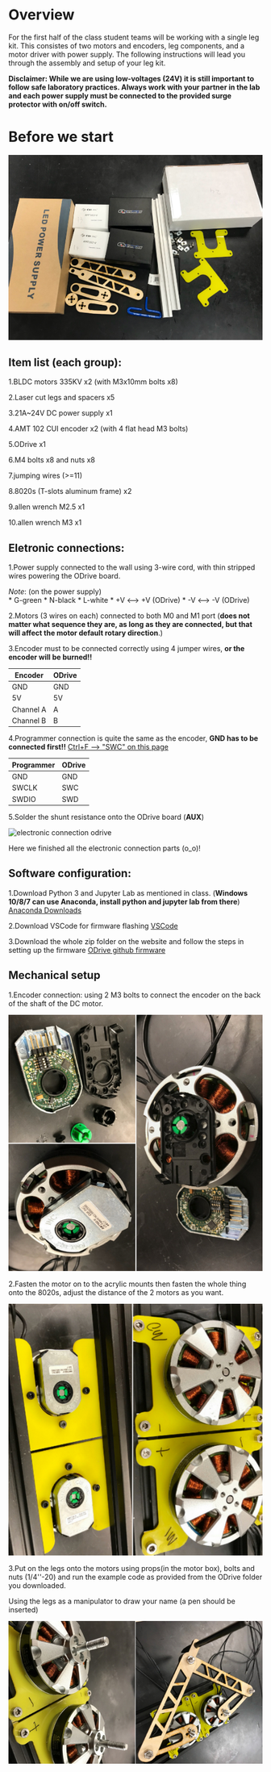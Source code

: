 
# Overview

For the first half of the class student teams will be working with a single leg kit. This consistes of two motors and encoders, leg components, and a motor driver with power supply. The following instructions will lead you through the assembly and setup of your leg kit. 

__Disclaimer: While we are using low-voltages (24V) it is still important to follow safe laboratory practices. Always work with your partner in the lab and each power supply must be connected to the provided surge protector with on/off switch.__ 

# Before we start


![all](all1.png)

## Item list (each group): 
1.BLDC motors 335KV x2 (with M3x10mm bolts x8)

2.Laser cut legs and spacers x5

3.21A~24V DC power supply x1

4.AMT 102 CUI encoder x2 (with 4 flat head M3 bolts)

5.ODrive x1

6.M4 bolts x8 and nuts x8

7.jumping wires  (>=11)

8.8020s (T-slots aluminum frame) x2

9.allen wrench M2.5 x1

10.allen wrench M3 x1





     



## Eletronic connections:

1.Power supply connected to the wall using 3-wire cord, with thin stripped wires powering the ODrive board. 

_Note_: (on the power supply)  
     * G-green
     * N-black
     * L-white
     * +V <--> +V (ODrive)
     * -V <--> -V (ODrive) 
                                 


2.Motors (3 wires on each) connected to both M0 and M1 port (__does not matter what sequence they are, as long as they are connected, but that will affect the motor default rotary direction__.)

3.Encoder must to be connected correctly using 4 jumper wires, __or the encoder will be burned!!__
  
  | Encoder   | ODrive   |
  |-----------|:--------|
  | GND       | GND|
  | 5V        | 5V|
  | Channel A |  A|
  | Channel B | B|
  
4.Programmer connection is quite the same as the encoder, __GND has to be connected first!!__ [Ctrl+F --> "SWC" on this page](https://github.com/madcowswe/ODrive/blob/master/Firmware/README.md)
  
  | Programmer  | ODrive   |
  |-----------|:--------|
  | GND       | GND|
  | SWCLK        | SWC|
  | SWDIO |   SWD|
  
5.Solder the shunt resistance onto the ODrive board (__AUX__)
  
  
  
  
![electronic connection odrive](1111.png)



Here we finished all the electronic connection parts  (o_o)!

## Software configuration:


1.Download Python 3 and Jupyter Lab as mentioned in class. (__Windows 10/8/7 can use Anaconda, install python and jupyter lab from there__) [Anaconda Downloads](https://www.anaconda.com/download/#linux)

2.Download VSCode for firmware flashing [VSCode](https://code.visualstudio.com/)

3.Download the whole zip folder on the website and follow the steps in setting up the firmware [ODrive github firmware](https://github.com/madcowswe/ODrive/blob/master/Firmware/README.md)


## Mechanical setup


1.Encoder connection: using 2 M3 bolts to connect the encoder on the back of the shaft of the DC motor.


![combined](combined1.png)

2.Fasten the motor on to the acrylic mounts then fasten the whole thing onto the 8020s, adjust the distance of the 2 motors as you want. 


![combined2](combined2.png)



3.Put on the legs onto the motors using props(in the motor box), bolts and nuts (1/4''-20) and run the example code as provided from the ODrive folder you downloaded. 

Using the legs as a manipulator to draw your name (a pen should be inserted)


![combined3](combined3.png)




```python

```
